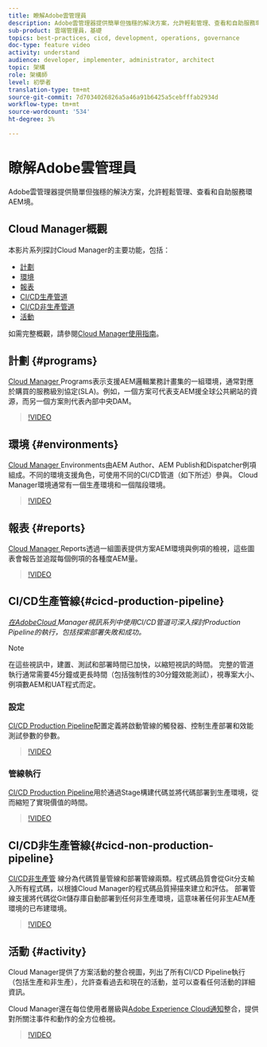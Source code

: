 ```yaml
---
title: 瞭解Adobe雲管理員
description: Adobe雲管理器提供簡單但強穩的解決方案，允許輕鬆管理、查看和自助服務環AEM境。
sub-product: 雲端管理員，基礎
topics: best-practices, cicd, development, operations, governance
doc-type: feature video
activity: understand
audience: developer, implementer, administrator, architect
topic: 架構
role: 架構師
level: 初學者
translation-type: tm+mt
source-git-commit: 7d7034026826a5a46a91b6425a5cebfffab2934d
workflow-type: tm+mt
source-wordcount: '534'
ht-degree: 3%

---
```



# 瞭解Adobe雲管理員

Adobe雲管理器提供簡單但強穩的解決方案，允許輕鬆管理、查看和自助服務環AEM境。

## Cloud Manager概觀

本影片系列探討Cloud Manager的主要功能，包括：

* [計劃](#programs)
* [環境](#environments)
* [報表](#reports)
* [CI/CD生產管道](#cicd-production-pipeline)
* [CI/CD非生產管道](#cicd-non-production-pipeline)
* [活動](#activity)

如需完整概觀，請參閱[Cloud Manager使用指南](https://docs.adobe.com/content/help/zh-Hant/experience-manager-cloud-manager/using/introduction-to-cloud-manager.html)。

## 計劃 {#programs}

[Cloud Manager ](https://docs.adobe.com/content/help/en/experience-manager-cloud-manager/using/getting-started/setting-up-program.html) Programs表示支援AEM邏輯業務計畫集的一組環境，通常對應於購買的服務級別協定(SLA)。例如，一個方案可代表支AEM援全球公共網站的資源，而另一個方案則代表內部中央DAM。

>[!VIDEO](https://video.tv.adobe.com/v/26313/?quality=12&learn=on)

## 環境 {#environments}

[Cloud Manager ](https://docs.adobe.com/content/help/en/experience-manager-cloud-manager/using/how-to-use/manage-your-environment.html) Environments由AEM Author、AEM Publish和Dispatcher例項組成。不同的環境支援角色，可使用不同的CI/CD管道（如下所述）參與。 Cloud Manager環境通常有一個生產環境和一個階段環境。

>[!VIDEO](https://video.tv.adobe.com/v/26318/?quality=12&learn=on)

## 報表 {#reports}

[Cloud Manager ](https://docs.adobe.com/content/help/en/experience-manager-cloud-manager/using/how-to-use/monitor-your-environments.html) Reports透過一組圖表提供方案AEM環境與例項的檢視，這些圖表會報告並追蹤每個例項的各種度AEM量。

>[!VIDEO](https://video.tv.adobe.com/v/26315/?quality=12&learn=on)

## CI/CD生產管線{#cicd-production-pipeline}

*[在AdobeCloud ](./use-the-cicd-pipeline-in-cloud-manager-for-aem.md) Manager視訊系列中使用CI/CD管道可深入探討Production Pipeline的執行，包括探索部署失敗和成功。*

>[!NOTE]
>
> 在這些視訊中，建置、測試和部署時間已加快，以縮短視訊的時間。 完整的管道執行通常需要45分鐘或更長時間（包括強制性的30分鐘效能測試），視專案大小、例項數AEM和UAT程式而定。

### 設定

[CI/CD Production Pipeline](https://docs.adobe.com/content/help/en/experience-manager-cloud-manager/using/how-to-use/configuring-pipeline.html)配置定義將啟動管線的觸發器、控制生產部署和效能測試參數的參數。

>[!VIDEO](https://video.tv.adobe.com/v/26314/?quality=12&learn=on)

### 管線執行

[CI/CD Production Pipeline](https://docs.adobe.com/content/help/en/experience-manager-cloud-manager/using/how-to-use/deploying-code.html)用於通過Stage構建代碼並將代碼部署到生產環境，從而縮短了實現價值的時間。

>[!VIDEO](https://video.tv.adobe.com/v/26317/?quality=12&learn=on)

## CI/CD非生產管線{#cicd-non-production-pipeline}

[CI/CD非生產管](https://docs.adobe.com/content/help/en/experience-manager-cloud-manager/using/how-to-use/configuring-pipeline.html#non-production--code-quality-only-pipelines) 線分為代碼質量管線和部署管線兩類。程式碼品質會從Git分支輸入所有程式碼，以根據Cloud Manager的程式碼品質掃描來建立和評估。 部署管線支援將代碼從Git儲存庫自動部署到任何非生產環境，這意味著任何非生AEM產環境的已布建環境。

>[!VIDEO](https://video.tv.adobe.com/v/26316/?quality=12&learn=on)

## 活動 {#activity}

Cloud Manager提供了方案活動的整合視圖，列出了所有CI/CD Pipeline執行（包括生產和非生產），允許查看過去和現在的活動，並可以查看任何活動的詳細資訊。

Cloud Manager還在每位使用者層級與[Adobe Experience Cloud通知](https://docs.adobe.com/content/help/en/experience-manager-cloud-manager/using/how-to-use/notifications.html)整合，提供對所關注事件和動作的全方位檢視。

>[!VIDEO](https://video.tv.adobe.com/v/26319/?quality=12&learn=on)
